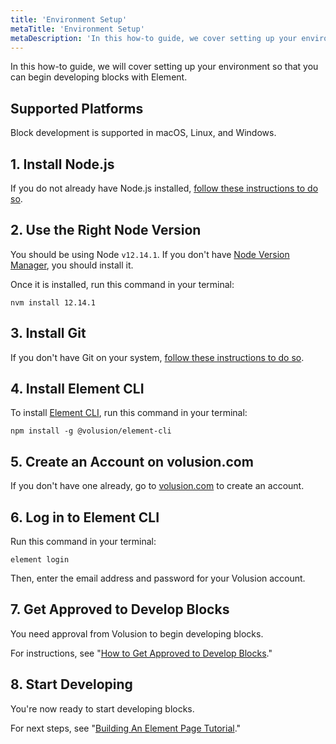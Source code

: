 ```yaml
---
title: 'Environment Setup'
metaTitle: 'Environment Setup'
metaDescription: 'In this how-to guide, we cover setting up your environment so that you can begin developing blocks with Element.'
---
```


In this how-to guide, we will cover setting up your environment so that you can begin developing blocks with Element.

## Supported Platforms

Block development is supported in macOS, Linux, and Windows.

## 1. Install Node.js

If you do not already have Node.js installed, [follow these instructions to do so](https://nodejs.org/en/download/).

## 2. Use the Right Node Version

You should be using Node `v12.14.1`. If you don't have [Node Version Manager](https://github.com/nvm-sh/nvm), you should install it.

Once it is installed, run this command in your terminal:

```shell
nvm install 12.14.1
```

## 3. Install Git

If you don't have Git on your system, [follow these instructions to do so](https://git-scm.com/book/en/v2/Getting-Started-Installing-Git).

## 4. Install Element CLI

To install [Element CLI](https://github.com/volusion/element-cli), run this command in your terminal:

```shell
npm install -g @volusion/element-cli
```

## 5. Create an Account on volusion.com

If you don't have one already, go to [volusion.com](https://www.volusion.com/) to create an account.

## 6. Log in to Element CLI

Run this command in your terminal:

```shell
element login
```

Then, enter the email address and password for your Volusion account.

## 7. Get Approved to Develop Blocks

You need approval from Volusion to begin developing blocks.

For instructions, see "[How to Get Approved to Develop Blocks](/how-to/get-approved-to-develop-blocks)."

## 8. Start Developing

You're now ready to start developing blocks.

For next steps, see "[Building An Element Page Tutorial](/tutorials/building-an-element-page)."
